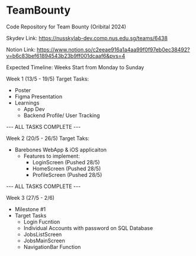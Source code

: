 # TeamBounty
Code Repository for Team Bounty (Oribital 2024)

Skydev Link:
https://nusskylab-dev.comp.nus.edu.sg/teams/6438

Notion Link: 
https://www.notion.so/c2eeae916a1a4aa99f0f97eb0ec38492?v=b6c83bef61894543b23b9ff001dcaaf6&pvs=4

Expected Timeline:
Weeks Start from Monday to Sunday

Week 1 (13/5 - 19/5)
Target Tasks:
  - Poster
  - Figma Presentation
  - Learnings
      - App Dev
      - Backend Profile/ User Tracking
  

--- ALL TASKS COMPLETE ---


Week 2 (20/5 - 26/5)
Target Taks:
- Barebones WebApp & iOS applicaiton
  - Features to implement:
      - LoginScreen (Pushed 28/5)
      - HomeScreen (Pushed 28/5)
      - ProfileScreen (Pushed 28/5)

--- ALL TASKS COMPLETE ---


Week 3 (27/5 - 2/6) 
- Milestone #1
- Target Tasks
    - Login Fucntion
    - Individual Accounts with password on SQL Database
    - JobsListScreen
    - JobsMainScreen
    - NavigationBar Function


